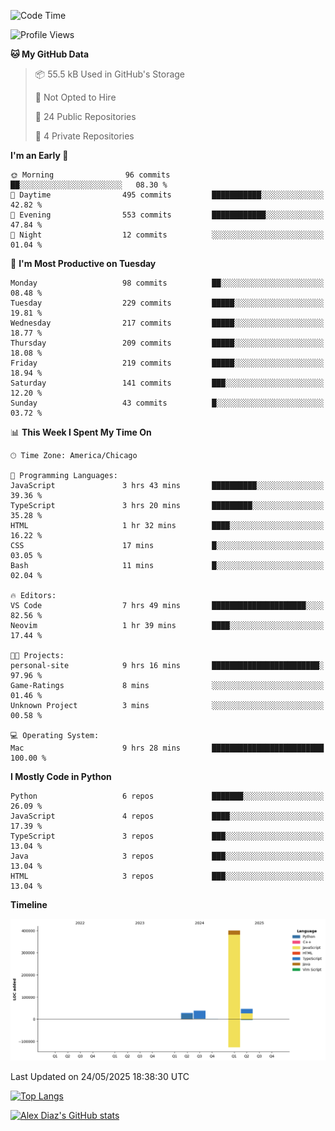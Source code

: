 <!--START_SECTION:waka-->
![Code Time](http://img.shields.io/badge/Code%20Time-48%20hrs%2031%20mins-blue)

![Profile Views](http://img.shields.io/badge/Profile%20Views-14-blue)

**🐱 My GitHub Data** 

> 📦 55.5 kB Used in GitHub's Storage 
 > 
> 🚫 Not Opted to Hire
 > 
> 📜 24 Public Repositories 
 > 
> 🔑 4 Private Repositories 
 > 
**I'm an Early 🐤** 

```text
🌞 Morning                96 commits          ██░░░░░░░░░░░░░░░░░░░░░░░   08.30 % 
🌆 Daytime                495 commits         ███████████░░░░░░░░░░░░░░   42.82 % 
🌃 Evening                553 commits         ████████████░░░░░░░░░░░░░   47.84 % 
🌙 Night                  12 commits          ░░░░░░░░░░░░░░░░░░░░░░░░░   01.04 % 
```
📅 **I'm Most Productive on Tuesday** 

```text
Monday                   98 commits          ██░░░░░░░░░░░░░░░░░░░░░░░   08.48 % 
Tuesday                  229 commits         █████░░░░░░░░░░░░░░░░░░░░   19.81 % 
Wednesday                217 commits         █████░░░░░░░░░░░░░░░░░░░░   18.77 % 
Thursday                 209 commits         █████░░░░░░░░░░░░░░░░░░░░   18.08 % 
Friday                   219 commits         █████░░░░░░░░░░░░░░░░░░░░   18.94 % 
Saturday                 141 commits         ███░░░░░░░░░░░░░░░░░░░░░░   12.20 % 
Sunday                   43 commits          █░░░░░░░░░░░░░░░░░░░░░░░░   03.72 % 
```


📊 **This Week I Spent My Time On** 

```text
🕑︎ Time Zone: America/Chicago

💬 Programming Languages: 
JavaScript               3 hrs 43 mins       ██████████░░░░░░░░░░░░░░░   39.36 % 
TypeScript               3 hrs 20 mins       █████████░░░░░░░░░░░░░░░░   35.28 % 
HTML                     1 hr 32 mins        ████░░░░░░░░░░░░░░░░░░░░░   16.22 % 
CSS                      17 mins             █░░░░░░░░░░░░░░░░░░░░░░░░   03.05 % 
Bash                     11 mins             █░░░░░░░░░░░░░░░░░░░░░░░░   02.04 % 

🔥 Editors: 
VS Code                  7 hrs 49 mins       █████████████████████░░░░   82.56 % 
Neovim                   1 hr 39 mins        ████░░░░░░░░░░░░░░░░░░░░░   17.44 % 

🐱‍💻 Projects: 
personal-site            9 hrs 16 mins       ████████████████████████░   97.96 % 
Game-Ratings             8 mins              ░░░░░░░░░░░░░░░░░░░░░░░░░   01.46 % 
Unknown Project          3 mins              ░░░░░░░░░░░░░░░░░░░░░░░░░   00.58 % 

💻 Operating System: 
Mac                      9 hrs 28 mins       █████████████████████████   100.00 % 
```

**I Mostly Code in Python** 

```text
Python                   6 repos             ███████░░░░░░░░░░░░░░░░░░   26.09 % 
JavaScript               4 repos             ████░░░░░░░░░░░░░░░░░░░░░   17.39 % 
TypeScript               3 repos             ███░░░░░░░░░░░░░░░░░░░░░░   13.04 % 
Java                     3 repos             ███░░░░░░░░░░░░░░░░░░░░░░   13.04 % 
HTML                     3 repos             ███░░░░░░░░░░░░░░░░░░░░░░   13.04 % 
```



**Timeline**

![Lines of Code chart](https://raw.githubusercontent.com/imloadinqqq/imloadinqqq/main/assets/bar_graph.png)


 Last Updated on 24/05/2025 18:38:30 UTC
<!--END_SECTION:waka-->

[![Top Langs](https://github-readme-stats.vercel.app/api/top-langs/?username=imloadinqqq)](https://github.com/anuraghazra/github-readme-stats)

[![Alex Diaz's GitHub stats](https://github-readme-stats.vercel.app/api?username=imloadinqqq&show_icons=true&theme=gradient)](https://github.com/anuraghazra/github-readme-stats)
